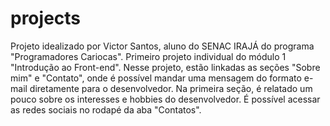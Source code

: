 # projects

Projeto idealizado por Victor Santos, aluno do SENAC IRAJÁ do programa "Programadores Cariocas". Primeiro projeto individual do módulo 1 "Introdução ao Front-end".
Nesse projeto, estão linkadas as seções "Sobre mim" e "Contato", onde é possível mandar uma mensagem do formato e-mail diretamente para o desenvolvedor. 
Na primeira seção, é relatado um pouco sobre os interesses e hobbies do desenvolvedor. 
É possível acessar as redes sociais no rodapé da aba "Contatos".
